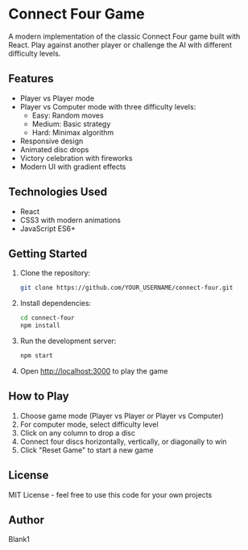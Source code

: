 # Connect Four Game

A modern implementation of the classic Connect Four game built with React. Play against another player or challenge the AI with different difficulty levels.

## Features

- Player vs Player mode
- Player vs Computer mode with three difficulty levels:
  - Easy: Random moves
  - Medium: Basic strategy
  - Hard: Minimax algorithm
- Responsive design
- Animated disc drops
- Victory celebration with fireworks
- Modern UI with gradient effects

## Technologies Used

- React
- CSS3 with modern animations
- JavaScript ES6+

## Getting Started

1. Clone the repository:
   ```bash
   git clone https://github.com/YOUR_USERNAME/connect-four.git
   ```

2. Install dependencies:
   ```bash
   cd connect-four
   npm install
   ```

3. Run the development server:
   ```bash
   npm start
   ```

4. Open [http://localhost:3000](http://localhost:3000) to play the game

## How to Play

1. Choose game mode (Player vs Player or Player vs Computer)
2. For computer mode, select difficulty level
3. Click on any column to drop a disc
4. Connect four discs horizontally, vertically, or diagonally to win
5. Click "Reset Game" to start a new game

## License

MIT License - feel free to use this code for your own projects

## Author

Blank1
